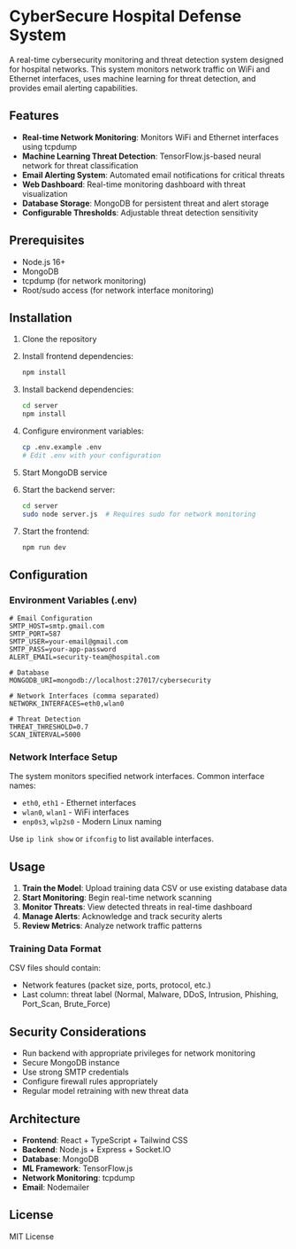 # CyberSecure Hospital Defense System

A real-time cybersecurity monitoring and threat detection system designed for hospital networks. This system monitors network traffic on WiFi and Ethernet interfaces, uses machine learning for threat detection, and provides email alerting capabilities.

## Features

- **Real-time Network Monitoring**: Monitors WiFi and Ethernet interfaces using tcpdump
- **Machine Learning Threat Detection**: TensorFlow.js-based neural network for threat classification
- **Email Alerting System**: Automated email notifications for critical threats
- **Web Dashboard**: Real-time monitoring dashboard with threat visualization
- **Database Storage**: MongoDB for persistent threat and alert storage
- **Configurable Thresholds**: Adjustable threat detection sensitivity

## Prerequisites

- Node.js 16+ 
- MongoDB
- tcpdump (for network monitoring)
- Root/sudo access (for network interface monitoring)

## Installation

1. Clone the repository
2. Install frontend dependencies:
   ```bash
   npm install
   ```

3. Install backend dependencies:
   ```bash
   cd server
   npm install
   ```

4. Configure environment variables:
   ```bash
   cp .env.example .env
   # Edit .env with your configuration
   ```

5. Start MongoDB service

6. Start the backend server:
   ```bash
   cd server
   sudo node server.js  # Requires sudo for network monitoring
   ```

7. Start the frontend:
   ```bash
   npm run dev
   ```

## Configuration

### Environment Variables (.env)

```env
# Email Configuration
SMTP_HOST=smtp.gmail.com
SMTP_PORT=587
SMTP_USER=your-email@gmail.com
SMTP_PASS=your-app-password
ALERT_EMAIL=security-team@hospital.com

# Database
MONGODB_URI=mongodb://localhost:27017/cybersecurity

# Network Interfaces (comma separated)
NETWORK_INTERFACES=eth0,wlan0

# Threat Detection
THREAT_THRESHOLD=0.7
SCAN_INTERVAL=5000
```

### Network Interface Setup

The system monitors specified network interfaces. Common interface names:
- `eth0`, `eth1` - Ethernet interfaces
- `wlan0`, `wlan1` - WiFi interfaces
- `enp0s3`, `wlp2s0` - Modern Linux naming

Use `ip link show` or `ifconfig` to list available interfaces.

## Usage

1. **Train the Model**: Upload training data CSV or use existing database data
2. **Start Monitoring**: Begin real-time network scanning
3. **Monitor Threats**: View detected threats in real-time dashboard
4. **Manage Alerts**: Acknowledge and track security alerts
5. **Review Metrics**: Analyze network traffic patterns

### Training Data Format

CSV files should contain:
- Network features (packet size, ports, protocol, etc.)
- Last column: threat label (Normal, Malware, DDoS, Intrusion, Phishing, Port_Scan, Brute_Force)

## Security Considerations

- Run backend with appropriate privileges for network monitoring
- Secure MongoDB instance
- Use strong SMTP credentials
- Configure firewall rules appropriately
- Regular model retraining with new threat data

## Architecture

- **Frontend**: React + TypeScript + Tailwind CSS
- **Backend**: Node.js + Express + Socket.IO
- **Database**: MongoDB
- **ML Framework**: TensorFlow.js
- **Network Monitoring**: tcpdump
- **Email**: Nodemailer

## License

MIT License